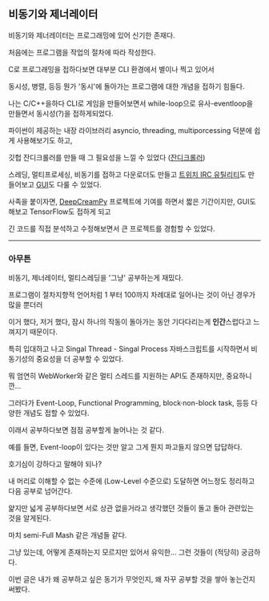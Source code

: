 ## 비동기와 제너레이터

비동기와 제너레이터는 프로그래밍에 있어 신기한 존재다.

처음에는 프로그램을 작업의 절차에 따라 작성한다.

C로 프로그래밍을 접하다보면 대부분 CLI 환경에서 별이나 찍고 있어서 

동시성, 병렬, 등등 뭔가 '동시'에 돌아가는 프로그램에 대한 개념을 접하기 힘들다.

나는 C/C++을하다 CLI로 게임을 만들어보면서 while-loop으로 유사-eventloop을 만들면서 동시성(?)을 접하게되었다.

파이썬이 제공하는 내장 라이브러리 asyncio, threading, multiporcessing 덕분에 쉽게 사용해보기도 하고,

깃헙 잔디크롤러를 만들 때 그 필요성을 느낄 수 있었다 ([잔디크롤러](https://github.com/ccppoo/python_sandbox/tree/master/jandi_bot_discord))

스레딩, 멀티프로세싱, 비동기를 접하고 다운로더도 만들고 [트위치 IRC 유틸리티](https://github.com/ccppoo/twitchAnalytics)도 만들어보고 
[GUI](https://github.com/deeppomf/DeepCreamPy/commit/1d06049dfb46e079d95c94addfa91bd0d65c49a6)도 다룰 수 있었다.

사족을 붙이자면, [DeepCreamPy](https://github.com/deeppomf/DeepCreamPy) 프로젝트에 기여를 하면서 짧은 기간이지만, 
GUI도 해보고 TensorFlow도 접하게 되고

긴 코드를 직접 분석하고 수정해보면서 큰 프로젝트를 경험할 수 있었다.

------

### 아무튼

비동기, 제너레이터, 멀티스레딩을 '그냥' 공부하는게 재밌다.

프로그램이 절차지향적 언어처럼 1 부터 100까지 차례대로 일어나는 것이 아닌 경우가 많을 뿐더러

이거 했다, 저거 했다, 잠시 하나의 작동이 돌아가는 동안 기다다리는게 **인간**스럽다고 느껴지기 때문이다.

특히 입대하고 나고 Singal Thread - Singal Process 자바스크립트를 시작하면서 비동기성의 중요성을 더 공부할 수 있었다.

뭐 엄연히 WebWorker와 같은 멀티 스레드를 지원하는 API도 존재하지만, 중요하니깐...

그러다가 Event-Loop, Functional Programming, block·non-block task, 등등 다양한 개념도 접할 수 있었다.

이래서 공부하다보면 점점 공부할게 늘어나는 것 같다.

예를 들면, Event-loop이 있다는 것만 알고 그게 뭔지 파고들지 않으면 답답하다.

호기심이 강하다고 말해야 되나?

내 머리로 이해할 수 없는 수준에 (Low-Level 수준으로) 도달하면 어느정도 정리하고 다음 공부로 넘어간다.

얉지만 넓게 공부하다보면 서로 상관 없을거라고 생각했던 것들이 돌고 돌아 관련있는 것을 알게된다.

마치 semi-Full Mash 같은 개념들 같다.

그냥 있는데, 어떻게 존재하는지 모르지만 있어서 유익한... 그런 것들이 (적당히) 궁금하다.

이번 글은 내가 왜 공부하고 싶은 동기가 무엇인지, 왜 자꾸 공부할 것을 쌓아 놓는건지 써봤다.

